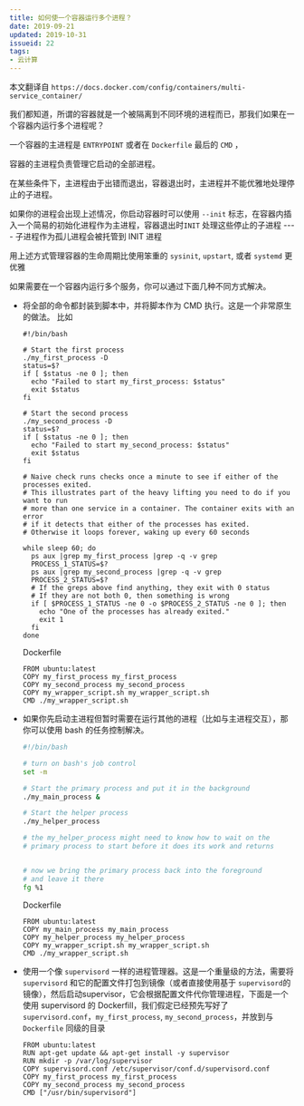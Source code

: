 ```yaml
---
title: 如何使一个容器运行多个进程？
date: 2019-09-21
updated: 2019-10-31
issueid: 22
tags:
- 云计算
---
```

本文翻译自 `https://docs.docker.com/config/containers/multi-service_container/`


我们都知道，所谓的容器就是一个被隔离到不同环境的进程而已，那我们如果在一个容器内运行多个进程呢？

一个容器的主进程是 `ENTRYPOINT` 或者在 `Dockerfile` 最后的 `CMD` ，

容器的主进程负责管理它启动的全部进程。

在某些条件下，主进程由于出错而退出，容器退出时，主进程并不能优雅地处理停止的子进程。

如果你的进程会出现上述情况，你启动容器时可以使用 `--init` 标志，在容器内插入一个简易的初始化进程作为主进程，容器退出时`INIT`
处理这些停止的子进程 ---- 子进程作为孤儿进程会被托管到 INIT 进程

用上述方式管理容器的生命周期比使用笨重的 `sysinit`, `upstart`, 或者 `systemd` 更优雅

如果需要在一个容器内运行多个服务，你可以通过下面几种不同方式解决。

- 将全部的命令都封装到脚本中，并将脚本作为 CMD 执行。这是一个非常原生的做法。
  比如
  ```
  #!/bin/bash

  # Start the first process
  ./my_first_process -D
  status=$?
  if [ $status -ne 0 ]; then
    echo "Failed to start my_first_process: $status"
    exit $status
  fi

  # Start the second process
  ./my_second_process -D
  status=$?
  if [ $status -ne 0 ]; then
    echo "Failed to start my_second_process: $status"
    exit $status
  fi

  # Naive check runs checks once a minute to see if either of the processes exited.
  # This illustrates part of the heavy lifting you need to do if you want to run
  # more than one service in a container. The container exits with an error
  # if it detects that either of the processes has exited.
  # Otherwise it loops forever, waking up every 60 seconds

  while sleep 60; do
    ps aux |grep my_first_process |grep -q -v grep
    PROCESS_1_STATUS=$?
    ps aux |grep my_second_process |grep -q -v grep
    PROCESS_2_STATUS=$?
    # If the greps above find anything, they exit with 0 status
    # If they are not both 0, then something is wrong
    if [ $PROCESS_1_STATUS -ne 0 -o $PROCESS_2_STATUS -ne 0 ]; then
      echo "One of the processes has already exited."
      exit 1
    fi
  done
  ```

  Dockerfile

  ```
  FROM ubuntu:latest
  COPY my_first_process my_first_process
  COPY my_second_process my_second_process
  COPY my_wrapper_script.sh my_wrapper_script.sh
  CMD ./my_wrapper_script.sh
  ```

- 如果你先启动主进程但暂时需要在运行其他的进程（比如与主进程交互），那你可以使用 bash 的任务控制解决。

  ```bash
  #!/bin/bash

  # turn on bash's job control
  set -m

  # Start the primary process and put it in the background
  ./my_main_process &

  # Start the helper process
  ./my_helper_process

  # the my_helper_process might need to know how to wait on the
  # primary process to start before it does its work and returns


  # now we bring the primary process back into the foreground
  # and leave it there
  fg %1
  ```

  Dockerfile

  ```
  FROM ubuntu:latest
  COPY my_main_process my_main_process
  COPY my_helper_process my_helper_process
  COPY my_wrapper_script.sh my_wrapper_script.sh
  CMD ./my_wrapper_script.sh
  ```

- 使用一个像 `supervisord` 一样的进程管理器。这是一个重量级的方法，需要将 `supervisord` 和它的配置文件打包到镜像（或者直接使用基于 `supervisord`的镜像），然后启动supervisor，它会根据配置文件代你管理进程，下面是一个使用 supervisord 的 Dockerfill，我们假定已经预先写好了 `supervisord.conf`，`my_first_process`, `my_second_process`，并放到与 `Dockerfile` 同级的目录

  ```
  FROM ubuntu:latest
  RUN apt-get update && apt-get install -y supervisor
  RUN mkdir -p /var/log/supervisor
  COPY supervisord.conf /etc/supervisor/conf.d/supervisord.conf
  COPY my_first_process my_first_process
  COPY my_second_process my_second_process
  CMD ["/usr/bin/supervisord"]
  ```
